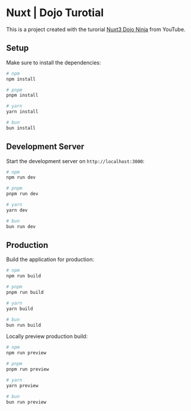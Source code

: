 # Nuxt | Dojo Turotial

This is a project created with the turorial [Nuxt3 Dojo Ninja](https://www.youtube.com/watch?v=XpCTyBMOtNQ&list=PL4cUxeGkcC9haQlqdCQyYmL_27TesCGPC&index=14&ab_channel=NetNinja) from YouTube.

## Setup

Make sure to install the dependencies:

```bash
# npm
npm install

# pnpm
pnpm install

# yarn
yarn install

# bun
bun install
```

## Development Server

Start the development server on `http://localhost:3000`:

```bash
# npm
npm run dev

# pnpm
pnpm run dev

# yarn
yarn dev

# bun
bun run dev
```

## Production

Build the application for production:

```bash
# npm
npm run build

# pnpm
pnpm run build

# yarn
yarn build

# bun
bun run build
```

Locally preview production build:

```bash
# npm
npm run preview

# pnpm
pnpm run preview

# yarn
yarn preview

# bun
bun run preview
```

